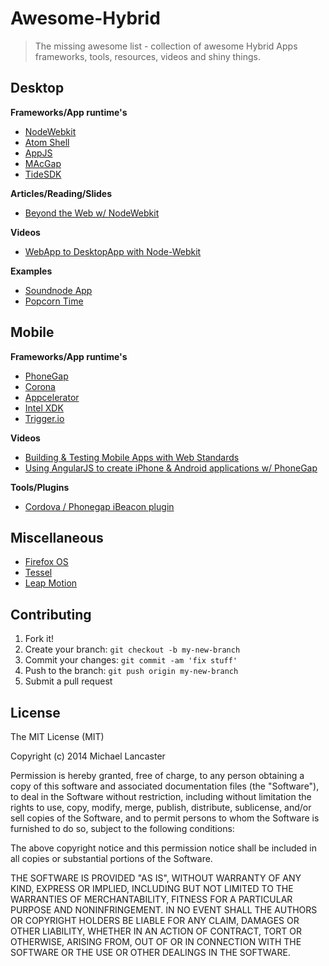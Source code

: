 # Awesome-Hybrid

> The missing awesome list - collection of awesome Hybrid Apps frameworks, tools, resources, videos and shiny things.


## Desktop

**Frameworks/App runtime's**
 
- [NodeWebkit](https://github.com/rogerwang/node-webkit)
- [Atom Shell](https://github.com/atom/atom-shell)
- [AppJS](http://appjs.com/)
- [MAcGap](https://github.com/MacGapProject)
- [TideSDK](http://www.tidesdk.org/)

**Articles/Reading/Slides**

- [Beyond the Web w/ NodeWebkit](https://speakerdeck.com/weblancaster/beyond-the-web-with-nodewebkit)

**Videos**

- [WebApp to DesktopApp with Node-Webkit](https://www.youtube.com/watch?v=d2tYH7vXMUM)

**Examples**

- [Soundnode App](https://github.com/Soundnode/soundnode-app)
- [Popcorn Time](https://popcorntime.io/)

## Mobile

**Frameworks/App runtime's**

- [PhoneGap](http://phonegap.com/)
- [Corona](http://coronalabs.com/)
- [Appcelerator](http://www.appcelerator.com/)
- [Intel XDK](https://software.intel.com/en-us/html5/tools)
- [Trigger.io](https://trigger.io/)

**Videos**

- [Building & Testing Mobile Apps with Web Standards](https://www.youtube.com/watch?v=u6YBDqIFlvg)
- [Using AngularJS to create iPhone & Android applications w/ PhoneGap](https://www.youtube.com/watch?v=wVntVkRLR3M)

**Tools/Plugins**

- [Cordova / Phonegap iBeacon plugin](https://github.com/petermetz/cordova-plugin-ibeacon)

## Miscellaneous

- [Firefox OS](https://www.mozilla.org/en-US/firefox/os/)
- [Tessel](https://tessel.io/)
- [Leap Motion](https://www.leapmotion.com/)

## Contributing
 
1. Fork it!
2. Create your branch: `git checkout -b my-new-branch`
3. Commit your changes: `git commit -am 'fix stuff'`
4. Push to the branch: `git push origin my-new-branch`
5. Submit a pull request


## License

The MIT License (MIT)

Copyright (c) 2014 Michael Lancaster

Permission is hereby granted, free of charge, to any person obtaining a copy
of this software and associated documentation files (the "Software"), to deal
in the Software without restriction, including without limitation the rights
to use, copy, modify, merge, publish, distribute, sublicense, and/or sell
copies of the Software, and to permit persons to whom the Software is
furnished to do so, subject to the following conditions:

The above copyright notice and this permission notice shall be included in all
copies or substantial portions of the Software.

THE SOFTWARE IS PROVIDED "AS IS", WITHOUT WARRANTY OF ANY KIND, EXPRESS OR
IMPLIED, INCLUDING BUT NOT LIMITED TO THE WARRANTIES OF MERCHANTABILITY,
FITNESS FOR A PARTICULAR PURPOSE AND NONINFRINGEMENT. IN NO EVENT SHALL THE
AUTHORS OR COPYRIGHT HOLDERS BE LIABLE FOR ANY CLAIM, DAMAGES OR OTHER
LIABILITY, WHETHER IN AN ACTION OF CONTRACT, TORT OR OTHERWISE, ARISING FROM,
OUT OF OR IN CONNECTION WITH THE SOFTWARE OR THE USE OR OTHER DEALINGS IN THE
SOFTWARE.
